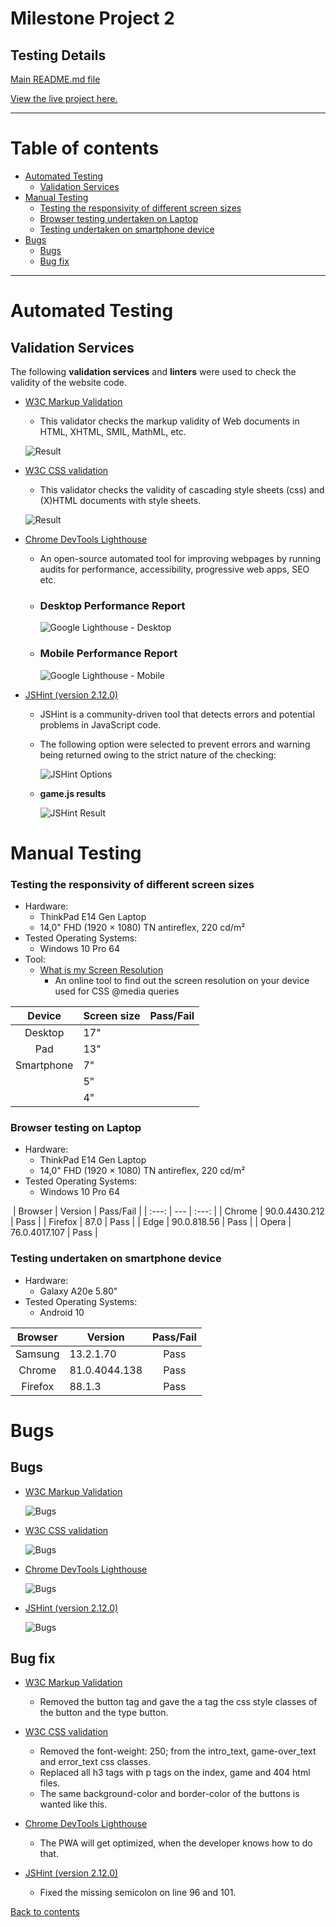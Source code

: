 Milestone Project 2
======

## **Testing Details** ##

[Main README.md file](https://github.com/Puksrevolution/milestone-project-2/blob/master/README.md)

[View the live project here.](https://puksrevolution.github.io/milestone-project-2/)

---

# Table of contents

- [Automated Testing](#automated-testing)
  - [Validation Services](#validation-services)
- [Manual Testing](#manual-testing)
  - [Testing the responsivity of different screen sizes](#testing-the-responsivity-of-different-screen-sizes)
  - [Browser testing undertaken on Laptop](#browser-testing-undertaken-on-laptop)
  - [Testing undertaken on smartphone device](#testing-undertaken-on-smartphone-device)
- [Bugs](#bugs)
    - [Bugs](#bugs)
    - [Bug fix](#bug-fix)
    
---

Automated Testing
======

## **Validation Services** ##

The following **validation services** and **linters** were used to check the validity of the website code.


- [W3C Markup Validation](https://validator.w3.org/) 
  - This validator checks the markup validity of Web documents in HTML, XHTML, SMIL, MathML, etc.

  ![Result](assets/img/test/testTools/HTML_Validator.jpg)

- [W3C CSS validation](https://jigsaw.w3.org/css-validator/)
  - This validator checks the validity of cascading style sheets (css) and (X)HTML documents with style sheets.

  ![Result](assets/img/test/testTools/CSS_Validator.png)

- [Chrome DevTools Lighthouse](https://developers.google.com/web/tools/lighthouse)
  - An open-source automated tool for improving webpages by running audits for performance, accessibility, progressive web apps, SEO etc.


  - ### **Desktop Performance Report** ###

    ![Google Lighthouse - Desktop](assets/img/test/testTools/Lighthouse_Desktop.png)

  - ### **Mobile Performance Report** ###

    ![Google Lighthouse - Mobile](assets/img/test/testTools/Lighthouse_Mobile.png)

- [JSHint (version 2.12.0)](https://jshint.com/)
  - JSHint is a community-driven tool that detects errors and potential problems in JavaScript code.
  - The following option were selected to prevent  errors and warning being returned owing to the strict nature of the checking:

    ![JSHint Options](assets/img/test/testTools/JSHint_Configure.png)

  - **game.js results**

    ![JSHint Result](assets/img/test/testTools/JSHint_JS-code.png)
 

Manual Testing
======

### **Testing the responsivity of different screen sizes** ###

- Hardware:
    - ThinkPad E14 Gen Laptop 
    - 14,0" FHD (1920 × 1080) TN antireflex, 220 cd/m²    
- Tested Operating Systems:
   - Windows 10 Pro 64
- Tool:
    - [What is my Screen Resolution](http://whatismyscreenresolution.net/)
      - An online tool to find out the screen resolution on your device used for CSS @media queries   
   
| Device | Screen size | Pass/Fail |
| :---: | --- | :---: |
| Desktop | 17" |  |
| Pad | 13" |  |
| Smartphone | 7" |  |
|  | 5" |  |
|  | 4" |  |


### **Browser testing on Laptop** ###
- Hardware:
    - ThinkPad E14 Gen Laptop 
    - 14,0" FHD (1920 × 1080) TN antireflex, 220 cd/m²    
- Tested Operating Systems:
    - Windows 10 Pro 64

​
| Browser | Version | Pass/Fail |
| :---: | --- | :---: |
| Chrome | 90.0.4430.212 | Pass |
| Firefox | 87.0 | Pass |
| Edge | 90.0.818.56 | Pass |
| Opera | 76.0.4017.107 | Pass |

### **Testing undertaken on smartphone device** ###

- Hardware:
    - Galaxy A20e 5.80"
- Tested Operating Systems:    
    - Android 10

| Browser | Version | Pass/Fail |
| :---: | --- | :---: |
| Samsung |13.2.1.70 | Pass |
| Chrome | 81.0.4044.138 | Pass |
| Firefox | 88.1.3 | Pass |

Bugs
======

## **Bugs** ##

- [W3C Markup Validation](https://validator.w3.org/) 
  
  ![Bugs](assets/img/test/bugs/HTML_bugs.jpg)

- [W3C CSS validation](https://jigsaw.w3.org/css-bugs/)
  
  ![Bugs](assets/img/test/bugs/CSS_bugs.jpg)

- [Chrome DevTools Lighthouse](https://developers.google.com/web/tools/lighthouse)   

    ![Bugs](assets/img/test/bugs/Lighthouse_bugs.jpg)

- [JSHint (version 2.12.0)](https://jshint.com/)   

    ![Bugs](assets/img/test/bugs/JSHint_bugs.jpg)    

## **Bug fix** ##

- [W3C Markup Validation](https://validator.w3.org/)

  - Removed the button tag and gave the a tag the css style classes of the button and the type button.

- [W3C CSS validation](https://jigsaw.w3.org/css-bugs/)

  - Removed the font-weight: 250; from the intro_text, game-over_text and error_text css classes.
  - Replaced all h3 tags with p tags on the index, game and 404 html files.
  - The same background-color and border-color of the buttons is wanted like this.

- [Chrome DevTools Lighthouse](https://developers.google.com/web/tools/lighthouse)
  - The PWA will get optimized, when the developer knows how to do that.

- [JSHint (version 2.12.0)](https://jshint.com/)
  - Fixed the missing semicolon on line 96 and 101.

[Back to contents](#contents)